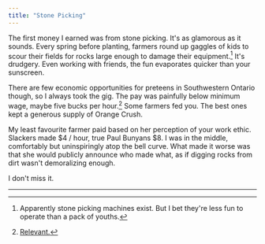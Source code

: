 ```yaml
---
title: "Stone Picking"
---
```


The first money I earned was from stone picking. It's as glamorous as it sounds. Every spring before planting, farmers round up gaggles of kids to scour their fields for rocks large enough to damage their equipment.[^1] It's drudgery. Even working with friends, the fun evaporates quicker than your sunscreen.

There are few economic opportunities for preteens in Southwestern Ontario though, so I always took the gig. The pay was painfully below minimum wage, maybe five bucks per hour.[^2] Some farmers fed you. The best ones kept a generous supply of Orange Crush.

My least favourite farmer paid based on her perception of your work ethic. Slackers made $4 / hour, true Paul Bunyans $8. I was in the middle, comfortably but uninspiringly atop the bell curve. What made it worse was that she would publicly announce who made what, as if digging rocks from dirt wasn't demoralizing enough.

I don't miss it.

---

[^1]: Apparently stone picking machines exist. But I bet they're less fun to operate than a pack of youths.

[^2]: [Relevant.](https://www.youtube.com/watch?v=Qv440W1xS44)
